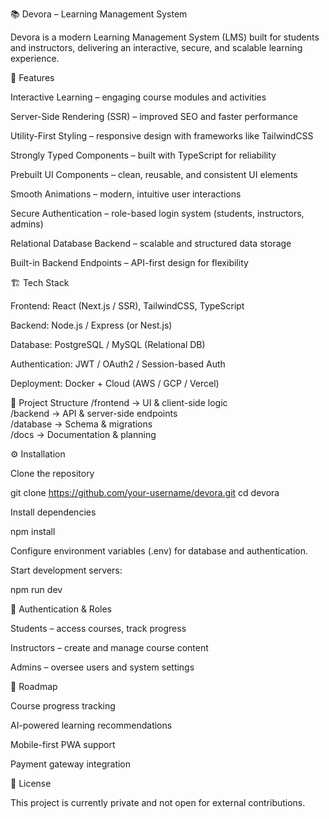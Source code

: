 📚 Devora – Learning Management System

Devora is a modern Learning Management System (LMS) built for students and instructors, delivering an interactive, secure, and scalable learning experience.

🚀 Features

Interactive Learning – engaging course modules and activities

Server-Side Rendering (SSR) – improved SEO and faster performance

Utility-First Styling – responsive design with frameworks like TailwindCSS

Strongly Typed Components – built with TypeScript for reliability

Prebuilt UI Components – clean, reusable, and consistent UI elements

Smooth Animations – modern, intuitive user interactions

Secure Authentication – role-based login system (students, instructors, admins)

Relational Database Backend – scalable and structured data storage

Built-in Backend Endpoints – API-first design for flexibility

🏗️ Tech Stack

Frontend: React (Next.js / SSR), TailwindCSS, TypeScript

Backend: Node.js / Express (or Nest.js)

Database: PostgreSQL / MySQL (Relational DB)

Authentication: JWT / OAuth2 / Session-based Auth

Deployment: Docker + Cloud (AWS / GCP / Vercel)

📂 Project Structure
/frontend      → UI & client-side logic  
/backend       → API & server-side endpoints  
/database      → Schema & migrations  
/docs          → Documentation & planning  

⚙️ Installation

Clone the repository

git clone https://github.com/your-username/devora.git
cd devora


Install dependencies

npm install


Configure environment variables (.env) for database and authentication.

Start development servers:

npm run dev

🔐 Authentication & Roles

Students – access courses, track progress

Instructors – create and manage course content

Admins – oversee users and system settings

🎯 Roadmap

 Course progress tracking

 AI-powered learning recommendations

 Mobile-first PWA support

 Payment gateway integration

📜 License

This project is currently private and not open for external contributions.
